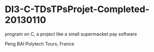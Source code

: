 DI3-C-TDsTPsProjet-Completed-20130110
=====================================
program on C, a project like a small supermacket pay software

Peng BAI
Polytech Tours, France
